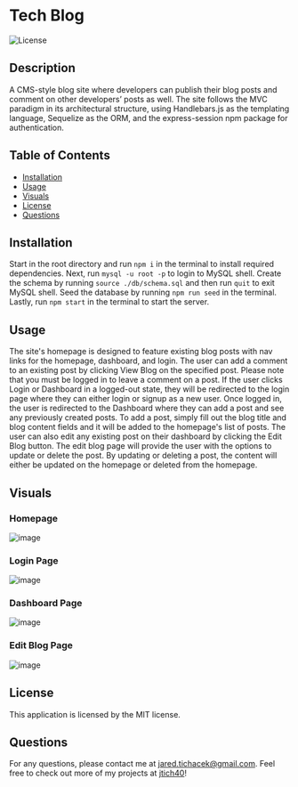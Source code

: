 # Tech Blog
  ![License](https://img.shields.io/badge/license-MIT-red.svg)

## Description
A CMS-style blog site where developers can publish their blog posts and comment on other developers’ posts as well. The site follows the MVC paradigm in its architectural structure, using Handlebars.js as the templating language, Sequelize as the ORM, and the express-session npm package for authentication.

## Table of Contents
* [Installation](#installation)
* [Usage](#usage)
* [Visuals](#visuals)
* [License](#license)
* [Questions](#questions)

## Installation

Start in the root directory and run `npm i` in the terminal to install required dependencies. Next, run `mysql -u root -p` to login to MySQL shell. Create the schema by running `source ./db/schema.sql` and then run `quit` to exit MySQL shell. Seed the database by running `npm run seed` in the terminal. Lastly, run `npm start` in the terminal to start the server.

## Usage
The site's homepage is designed to feature existing blog posts with nav links for the homepage, dashboard, and login. The user can add a comment to an existing post by clicking View Blog on the specified post. Please note that you must be logged in to leave a comment on a post. If the user clicks Login or Dashboard in a logged-out state, they will be redirected to the login page where they can either login or signup as a new user. Once logged in, the user is redirected to the Dashboard where they can add a post and see any previously created posts. To add a post, simply fill out the blog title and blog content fields and it will be added to the homepage's list of posts. The user can also edit any existing post on their dashboard by clicking the Edit Blog button. The edit blog page will provide the user with the options to update or delete the post. By updating or deleting a post, the content will either be updated on the homepage or deleted from the homepage.


## Visuals

### Homepage
![image](https://user-images.githubusercontent.com/116316302/229935416-2e4bef9b-464c-453e-a810-30ccbdeaf938.png)

### Login Page
![image](https://user-images.githubusercontent.com/116316302/229935552-1bb24cbb-44fe-4116-be28-30db9ecccecf.png)

### Dashboard Page
![image](https://user-images.githubusercontent.com/116316302/229935754-37156408-ccd4-40ac-936f-acd586b824dd.png)

### Edit Blog Page
![image](https://user-images.githubusercontent.com/116316302/229937009-ec912d37-6b56-4cd7-a158-7ed04230495f.png)


## License
  This application is licensed by the MIT license.

## Questions

For any questions, please contact me at jared.tichacek@gmail.com. Feel free to check out more of my projects at [jtich40](https://github.com/jtich40)!
